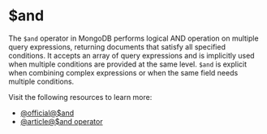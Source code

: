 # $and

The `$and` operator in MongoDB performs logical AND operation on multiple query expressions, returning documents that satisfy all specified conditions. It accepts an array of query expressions and is implicitly used when multiple conditions are provided at the same level. `$and` is explicit when combining complex expressions or when the same field needs multiple conditions.

Visit the following resources to learn more:

- [@official@\$and](https://www.mongodb.com/docs/manual/reference/operator/query/and/)
- [@article@\$and operator](https://codeforgeek.com/and-operator-in-mongodb/)